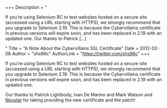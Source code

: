 +++
Description = "<p>If you’re using Selenium RC to test websites hosted on a secure site (accessed using a URL starting with HTTPS), we strongly recommend that you upgrade to Selenium 2.19. This is because the Cybervillains certificate in previous versions will expire soon, and has been replaced in 2.19 with an updated one. Our thanks to Patrick […]</p>"
Title = "A Note About the Cybervillains SSL Certificate"
Date = 2012-02-08
Author = "shs96c"
AuthorLink = "https://twitter.com/shs96c"
+++

<p>If you&#8217;re using Selenium RC to test websites hosted on a secure site (accessed using a URL starting with HTTPS), we strongly recommend that you upgrade to Selenium 2.19. This is because the Cybervillains certificate in previous versions will expire soon, and has been replaced in 2.19 with an updated one.</p>
<p>Our thanks to Patrick Lightbody, Ivan De Marino and Mark Watson and <a href="http://www.neustar.biz/solutions/website-performance">Neustar</a> for taking providing the new certificate and the patch!</p>

